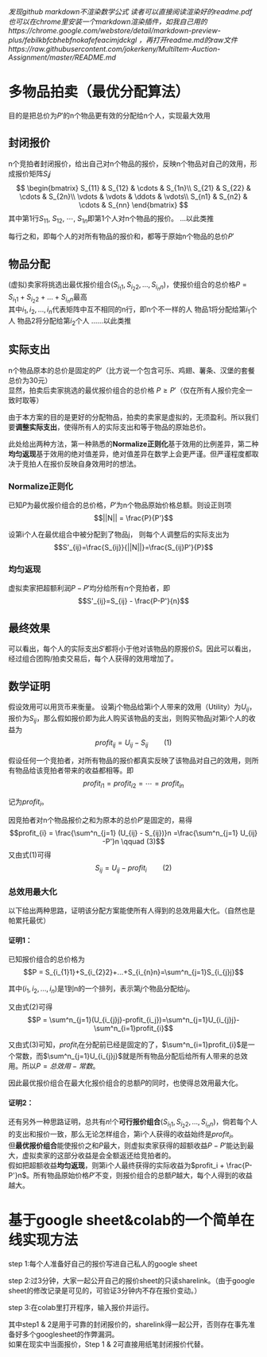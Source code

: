 *发现github markdown不渲染数学公式
读者可以直接阅读渲染好的readme.pdf
也可以在chrome里安装一个markdown渲染插件，如我自己用的https://chrome.google.com/webstore/detail/markdown-preview-plus/febilkbfcbhebfnokafefeacimjdckgl ，再打开readme.md的raw文件https://raw.githubusercontent.com/jokerkeny/MultiItem-Auction-Assignment/master/README.md*

# 多物品拍卖（最优分配算法）
目的是把总价为$P'$的n个物品更有效的分配给n个人，实现最大效用
## 封闭报价
n个竞拍者封闭报价，给出自己对n个物品的报价，反映n个物品对自己的效用，形成报价矩阵$S_ij$
$$
\begin{bmatrix}
S_{11} & S_{12} & \cdots & S_{1n}\\
S_{21} & S_{22} & \cdots & S_{2n}\\
\vdots & \vdots & \ddots & \vdots\\
S_{n1} & S_{n2} & \cdots & S_{nn}
\end{bmatrix}
$$
其中第1行$S_{11},\  S_{12},\  \cdots,\  S_{1n}$即第1个人对n个物品的报价。
...以此类推

每行之和，即每个人的对所有物品的报价和，都等于原始n个物品的总价$P'$

## 物品分配
(虚拟)卖家将挑选出最优报价组合$(S_{i_{1}1},S_{i_{2}2},...,S_{i_{n}n})$，使报价组合的总价格$P = S_{i_{1}1}+S_{i_{2}2}+...+S_{i_{n}n}$最高  
其中$i_1,i_2,...,i_n$代表矩阵中互不相同的n行，即n个不一样的人
物品1将分配给第$i_1$个人
物品2将分配给第$i_2$个人
......以此类推

## 实际支出
n个物品原本的总价是固定的$P'$（比方说一个包含可乐、鸡翅、薯条、汉堡的套餐总价为30元）  
显然，拍卖后卖家挑选的最优报价组合的总价格 $P\ge P'$（仅在所有人报价完全一致时取等）

由于本方案的目的是更好的分配物品，拍卖的卖家是虚拟的，无须盈利。所以我们要**调整实际支出**，使得所有人的实际支出和等于物品的原始总价。

此处给出两种方法，第一种熟悉的**Normalize正则化**基于效用的比例差异，第二种**均匀返现**基于效用的绝对值差异，绝对值差异在数学上会更严谨。但严谨程度都取决于竞拍人在报价反映自身效用时的想法。

### Normalize正则化
已知$P$为最优报价组合的总价格，$P'$为n个物品原始价格总额。则设正则项
$$||N|| = \frac{P}{P'}$$

设第i个人在最优组合中被分配到了物品j，
则每个人调整后的实际支出为
$$S'_{ij}=\frac{S_{ij}}{||N||}=\frac{S_{ij}P'}{P}$$


### 均匀返现
虚拟卖家把超额利润$P-P'$均分给所有n个竞拍者，即
$$S'_{ij}=S_{ij} - \frac{P-P'}{n}$$

## 最终效果
可以看出，每个人的实际支出$S'$都将小于他对该物品的原报价$S$。因此可以看出，经过组合团购/拍卖交易后，每个人获得的效用增加了。
## 数学证明
假设效用可以用货币来衡量。
设第j个物品给第i个人带来的效用（Utility）为$U_{ij}$，报价为$S_{ij}$，那么假如报价即为此人购买该物品的支出，则购买物品j对第i个人的收益为
$$profit_{ij} = U_{ij} - S_{ij} \qquad (1)$$

假设任何一个竞拍者，对所有物品的报价都真实反映了该物品对自己的效用，则所有物品给该竞拍者带来的收益都相等。即
$$
profit_{i1}=profit_{i2}=\cdots=profit_{in}
$$

记为$profit_{i}$。

因竞拍者对n个物品报价之和为原本的总价$P'$是固定的，易得
$$profit_{i} = \frac{\sum^n_{j=1} (U_{ij} - S_{ij})}n
=\frac{\sum^n_{j=1} U_{ij} -P'}n \qquad (3)$$
又由式(1)可得
$$S_{ij} = U_{ij} - profit_{i} \qquad (2)$$

### 总效用最大化
以下给出两种思路，证明该分配方案能使所有人得到的总效用最大化。（自然也是帕累托最优）

#### 证明1：

已知报价组合的总价格为
$$P = S_{i_{1}1}+S_{i_{2}2}+...+S_{i_{n}n}=\sum^n_{j=1}S_{i_{j}j}$$

其中$(i_1,i_2,...,i_n)$是1到n的一个排列，表示第$j$个物品分配给$i_j$。

又由式(2)可得
$$P = \sum^n_{j=1}(U_{i_{j}j}-profit_{i_j})=\sum^n_{j=1}U_{i_{j}j}-\sum^n_{i=1}profit_{i}$$

又由式(3)可知，$profit_{i}$在分配前已经是固定的了，$\sum^n_{i=1}profit_{i}$是一个常数，而$\sum^n_{j=1}U_{i_{j}j}$就是所有物品分配后给所有人带来的总效用。所以$P=总效用-常数$。

因此最优报价组合在最大化报价组合的总额$P$的同时，也使得总效用最大化。

#### 证明2：

还有另外一种思路证明，总共有$n!$个**可行报价组合**$(S_{i_{1}1},S_{i_{2}2},...,S_{i_{n}n})$，倘若每个人的支出和报价一致，那么无论怎样组合，第i个人获得的收益始终是$profit_i$。  
但**最优报价组合**能使报价之和$P$最大，则虚拟卖家获得的超额收益$P-P'$能达到最大，虚拟卖家的这部分收益是会全额返还给竞拍者的。  
假如把超额收益**均匀返现**，则第i个人最终获得的实际收益为$profit_i + \frac{P-P'}n$。所有物品原始价格$P'$不变，则报价组合的总额$P$越大，每个人得到的收益越大。

# 基于google sheet&colab的一个简单在线实现方法
step 1:每个人准备好自己的报价写进自己私人的google sheet

step 2:过3分钟，大家一起公开自己的报价sheet的只读sharelink。（由于google sheet的修改记录是可见的，可验证3分钟内不存在报价变动。）

step 3:在colab里打开程序，输入报价并运行。

其中step1 & 2是用于可靠的封闭报价的，sharelink得一起公开，否则存在事先准备好多个googlesheet的作弊漏洞。  
如果在现实中当面报价，Step 1 & 2可直接用纸笔封闭报价代替。  
